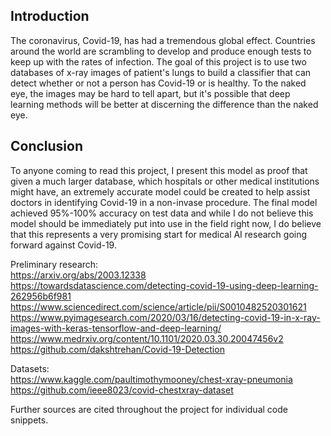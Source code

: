 ## Introduction
The coronavirus, Covid-19, has had a tremendous global effect. Countries around the world are scrambling to develop and produce enough tests to keep up with the rates of infection. The goal of this project is to use two databases of x-ray images of patient's lungs to build a classifier that can detect whether or not a person has Covid-19 or is healthy. To the naked eye, the images may be hard to tell apart, but it's possible that deep learning methods will be better at discerning the difference than the naked eye.  
  
## Conclusion
To anyone coming to read this project, I present this model as proof that given a much larger database, which hospitals or other medical institutions might have, an extremely accurate model could be created to help assist doctors in identifying Covid-19 in a non-invase procedure. The final model achieved 95%-100% accuracy on test data and while I do not believe this model should be immediately put into use in the field right now, I do believe that this represents a very promising start for medical AI research going forward against Covid-19.  
  
Preliminary research:  
https://arxiv.org/abs/2003.12338  
https://towardsdatascience.com/detecting-covid-19-using-deep-learning-262956b6f981  
https://www.sciencedirect.com/science/article/pii/S0010482520301621  
https://www.pyimagesearch.com/2020/03/16/detecting-covid-19-in-x-ray-images-with-keras-tensorflow-and-deep-learning/  
https://www.medrxiv.org/content/10.1101/2020.03.30.20047456v2  
https://github.com/dakshtrehan/Covid-19-Detection  
  
Datasets:  
https://www.kaggle.com/paultimothymooney/chest-xray-pneumonia  
https://github.com/ieee8023/covid-chestxray-dataset  

Further sources are cited throughout the project for individual code snippets.

